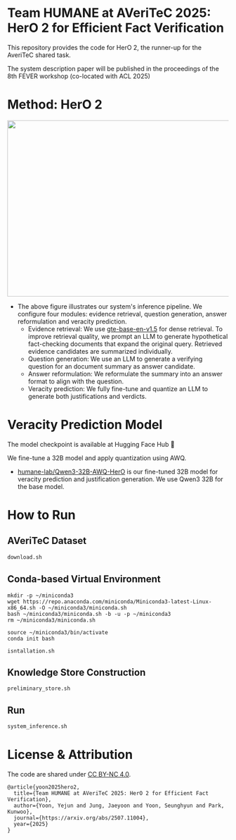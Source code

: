 # Team HUMANE at AVeriTeC 2025: HerO 2 for Efficient Fact Verification

This repository provides the code for HerO 2, the runner-up for the AveriTeC shared task.

The system description paper will be published in the proceedings of the 8th FEVER workshop (co-located with ACL 2025)

# Method: HerO 2
<p align="center"><img src="https://github.com/user-attachments/assets/b538efa1-d1ac-49e3-9219-2073d93e1de0" width="900" height="400"></p>

- The above figure illustrates our system's inference pipeline. We configure four modules: evidence retrieval, question generation, answer reformulation and veracity prediction.
  + Evidence retrieval: We use [gte-base-en-v1.5](https://huggingface.co/Alibaba-NLP/gte-base-en-v1.5) for dense retrieval. To improve retrieval quality, we prompt an LLM to generate hypothetical fact-checking documents that expand the original query. Retrieved evidence candidates are summarized individually.
  + Question generation: We use an LLM to generate a verifying question for an document summary as answer candidate. 
  + Answer reformulation: We reformulate the summary into an answer format to align with the question.
  + Veracity prediction: We fully fine-tune and quantize an LLM to generate both justifications and verdicts.

# Veracity Prediction Model
The model checkpoint is available at Hugging Face Hub 🤗

We fine-tune a 32B model and apply quantization using AWQ.

- [humane-lab/Qwen3-32B-AWQ-HerO](https://huggingface.co/humane-lab/Qwen3-32B-AWQ-HerO) is our fine-tuned 32B model for veracity prediction and justification generation. We use Qwen3 32B for the base model.

# How to Run

## AVeriTeC Dataset
```bash
download.sh
```

## Conda-based Virtual Environment
```
mkdir -p ~/miniconda3
wget https://repo.anaconda.com/miniconda/Miniconda3-latest-Linux-x86_64.sh -O ~/miniconda3/miniconda.sh
bash ~/miniconda3/miniconda.sh -b -u -p ~/miniconda3
rm ~/miniconda3/miniconda.sh

source ~/miniconda3/bin/activate
conda init bash

isntallation.sh
```

## Knowledge Store Construction
```
preliminary_store.sh
```

## Run
```bash
system_inference.sh
```

# License & Attribution
The code are shared under [CC BY-NC 4.0](https://creativecommons.org/licenses/by-nc/4.0).
```
@article{yoon2025hero2,
  title={Team HUMANE at AVeriTeC 2025: HerO 2 for Efficient Fact Verification},
  author={Yoon, Yejun and Jung, Jaeyoon and Yoon, Seunghyun and Park, Kunwoo},
  journal={https://arxiv.org/abs/2507.11004},
  year={2025}
}
```
